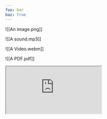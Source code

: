 ```yaml
---
foo: bar
baz: true
---
```


![[An image.png]]

![[A sound.mp3]]

![[A Video.webm]]

![[A PDF.pdf]]

<iframe src="https://example.org/"></iframe>
